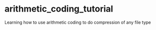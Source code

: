 # arithmetic_coding_tutorial
Learning how to use arithmetic coding to do compression of any file type
